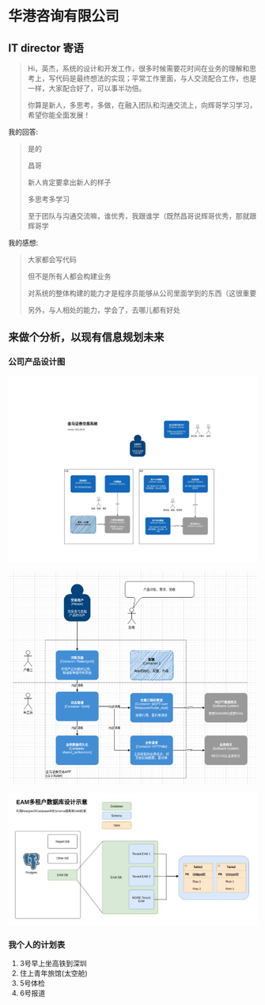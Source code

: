 # 华港咨询有限公司

## IT director 寄语

> Hi，英杰，系统的设计和开发工作，很多时候需要花时间在业务的理解和思考上，写代码是最终想法的实现；平常工作里面，与人交流配合工作，也是一样，大家配合好了，可以事半功倍。 
>
> 你算是新人，多思考，多做，在融入团队和沟通交流上，向辉哥学习学习，希望你能全面发展！

我的回答:

> 是的
>
> 昌哥
>
> 新人肯定要拿出新人的样子
>
> 多思考多学习
>
> 至于团队与沟通交流嘛，谁优秀，我跟谁学（既然昌哥说辉哥优秀，那就跟辉哥学

我的感想: 

> 大家都会写代码
>
> 但不是所有人都会构建业务
>
> 对系统的整体构建的能力才是程序员能够从公司里面学到的东西（这很重要
>
> 另外，与人相处的能力，学会了，去哪儿都有好处

## 来做个分析，以现有信息规划未来

### 公司产品设计图

![](.gitbook/assets/mmexport1617346563505.jpg)

![](.gitbook/assets/mmexport1617346567458.png)

![](.gitbook/assets/mmexport1617346575560.jpg)

### 我个人的计划表

1. 3号早上坐高铁到深圳
2. 住上青年旅馆\(太空舱\)
3. 5号体检
4. 6号报道

